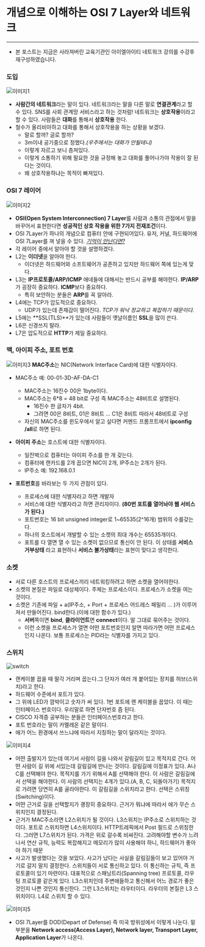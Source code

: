 # 개념으로 이해하는 OSI 7 Layer와 네트워크
-------
* 본 포스트는 지금은 사라져버린 교육기관인 아이엘아이티 네트워크 강의를 수강후 재구성하였습니다.

### 도입

![이미지1](./Data2/1.JPG)
- **사람간의 네트워크**라는 말이 있다. 네트워크라는 말을 다른 말로 **연결관계**라고 할 수 있다. SNS를 사회 관계망 서비스라고 하는 것처럼! 네트워크는 **상호작용**이라고 할 수 있다. 사람들은 **대화**를 통해서 **상호작용** 한다.
- 철수가 올리비아하고 대화를 통해서 상호작용을 하는 상황을 보겠다.
  - 말로 할까? 글로 할까?
  - 3m이내 공기중으로 정했다.*(우주에서는 대화가 안될테니)*
  - 이렇게 자르고 보니 층져있다.
  - 이렇게 소통하기 위해 필요한 것을 규정해 놓고 대화를 풀어나가야 작용이 잘 된다는 것이다.
  - 왜 상호작용하냐는 목적이 빠져있다.

### OSI 7 레이어

![이미지2](./Data2/2.JPG)
- **OSI(Open System Interconnection) 7 Layer**를 사람과 소통의 관점에서 말을 바꾸어서 표현한다면 **성공적인 상호 작용을 위한 7가지 전재조건**이다.
- OSI 7Layer가 하나의 개념으로 컴퓨터 안에 구현되어있다. 유저, 커널, 하드웨어에 OSI 7Layer를 껴 넣을 수 있다. *[기억이 안난다면?](https://covenant.tistory.com/116)*
- 각 레이어 중에서 알아야 할 것을 설명하겠다.
- L2는 **이더넷**을 알아야 한다.
  - 이더넷은 하드웨어와 소프트웨어가 공존하고 있지만 하드웨어 쪽에 있는게 맞다.
- L3는 **IP프로토콜/ARP/ICMP** 애네들에 대해서는 반드시 공부를 해야한다. **IP/ARP**가 굉장히 중요하다. **ICMP**보다 중요하다.
  - 특히 보안하는 분들은 **ARP**를 꼭 알아라.
- L4에는 TCP가 압도적으로 중요하다.
  - UDP가 있는데 존재감이 떨어진다. *TCP가 워낙 정교하고 복잡하기 때문이다.*
- L5에는 **SSL(TLS)**가 있는데 사람들이 옛날이름인 **SSL**을 많이 쓴다.
- L6은 신경쓰지 말라.
- L7은 압도적으로 **HTTP**가 제일 중요하다.


### 맥, 아이피 주소, 포트 번호
![이미지3](./Data2/3.JPG)
**MAC주소**는 NIC(Network Interface Card)에 대한 식별자이다.
* MAC주소 예: 00-01-3D-AF-DA-C1
  * MAC주소는 16진수 00은 1byte이다.
  * MAC주소는 6*8 = 48 bit로 구성 즉 MAC주소는 48비트로 설명된다.
    * 16진수 한 글자가 4bit.
    * 그려면 00은 8비트, 01은 8비트 ... C1은 8비트 따라서 48비트로 구성
  * 자신의 MAC주소를 윈도우에서 알고 싶다면 커멘드 프롬프트에서 **ipconfig /all**로 하면 된다.

* **아이피 주소**는 호스트에 대한 식별자이다.
  * 일잔벅으로 컴퓨터는 아이피 주소를 한 개 갖는다.
  * 컴퓨터에 랜카드를 2개 꼽으면 NIC이 2개, IP주소는 2개가 된다.
  * IP주소 예: 192.168.0.1
* **포트번호**를 바라보는 두 가지 관점이 있다.
  * 프로세스에 대한 식별자라고 하면 개발자
  * 서비스에 대한 식별자라고 하면 관리자이다. __(80번 포트를 열어놔야 웹 서비스가 된다.)__
  * 포트번호는 16 bit unsigned integer로 1~65535(2^16개) 범위의 수를갖는다.
  * 하나의 호스트에서 개발할 수 있는 소켓의 최대 개수는 65535개이다.
  * 포트를 다 열면 열 수 있는 소켓이 없으므로 통신이 안 된다.  이 상태를 **서비스 거부상태** 라고 표현하나 **서비스 불가상태**라는 표현이 맞다고 생각한다.  

### 소켓
* 서로 다른 호스트의 프로세스끼리 네트워킹하려고 하면 소켓을 열어야한다.
* 소켓의 본질은 파일로 대상체이다. 주체는 프로세스이다. 프로세스가 소켓을 여는 것이다.
* 소켓은 기존에 파일 + a(IP주소, + Port + 프로세스 어드레스 패밀리 … )가 이루어져서 만들어진다. bind한다.(이에 대한 함수가 있다.)
  * **서버**쪽이면 **bind**, **클라이언트**면 **connect**이다.
  말 그대로 묶어주는 것이다.
  * 이런 소켓을 프로세스가 열면 어떤 포트번호인지 알면 따라가면 어떤 프로세스인지 나온다. 보통 프로세스는 PID라는 식별자를 가지고 있다.

### 스위치
![switch](./Data2/switch.JPG)
*  랜케이블 꼽을 때 딸각 거리며 꼽는다.그 단자가 여러 개 붙어있는 장치를 허브(스위치)라고 한다.
* 하드웨어 수준에서 포트가 있다.
* 그 위에 LED가 깜박이고 숫자가 써 있다. 1번 포트에 랜 케이블을 꼽았다. 이 때는 인터페이스 번호이다. 우리말로 하면 단자번호 즘 된다.
* CISCO 자격증 공부하는 분들은 인터페이스번호라고 한다.
* 포트 번호라는 말이 카멜레온 같은 말이다.
* 애가 어느 환경에서 쓰느냐에 따라서 지칭하는 말이 달라지는 것이다.

![이미지4](./Data2/4.JPG)
* 어떤 출발지가 있는데 여기서 사람이 길을 나와서 갈림길이 있고 목적지로 간다. 어떤 사람이 길 위에 서있는데 갈림길에 만나는 것이다. 갈림길에 이정표가 있다. A나 C를 선택해야 한다. 목적지를 가기 위해서 A를 선택해야 한다. 이 사람은 갈림길에서 선택을 해야한다. 이 사람의 선택지는 4개가 있다.(A, B, C, 되돌아가기) 목적지로 가려면 당연히 A를 골라야한다. 이 갈림길을 스위치라고 한다. 선택은 스위칭(Switching)이다.
* 어떤 근거로 길을 선택할지가 괭장히 중요하다. 근거가 뭐냐에 따라서 애가 무슨 스위치인지 결정된다.
* 근거가 MAC주소라면 L2스위치가 될 것이다. L3스위치는 IP주소로 스위치하는 것이다. 포트로 스위치하면 L4스위치이다. HTTP트레픽에서 Post 필드로 스위칭한다. 그러면 L7스위치가 된다. 가격은 위로 갈수록 비싸진다. 고려해야할 변수가 느려나서 연산 규칙, 능력도 복잡해지고 메모리가 많이 사용해야 하니, 하드웨어가 좋아야 하기 때문
* 사고가 발생했다는 것을 보았다. 사고가 났다는 사실을 갈림길들이 보고 있어야 거기로 갈지 말지 결정한다. 스위치들이 서로 통신하고 있다. 이 통신하는 규칙, 즉 프로토콜이 있기 마련이다. 대표적으로 스패닝트리(Spanning tree) 프로토콜, 라우팅 프로토콜 같은게 있다. L3스위치인데 주변애들하고 통신해서 어느 경로가 좋은것인지 나쁜 것인지 통신한다. 그런 L3스위치는 라우터이다. 라우터의 본질은 L3 스위치이다. L4로 스위치 할 수 있다.


![이미지5](./Data2/5.JPG)
* OSI 7Layer를 DOD(Depart of Defense) 즉 미국 방위성에서 이렇게 나눈다. 밑 부분을 **Network access(Access Layer), Network layer, Transport Layer, Application Layer**가 나온다.

